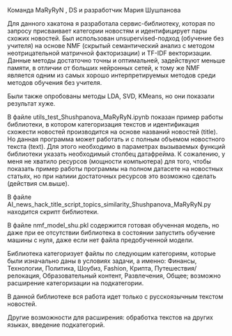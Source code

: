 Команда MaRyRyN , DS  и разработчик Мария Шушпанова

Для данного хакатона я разработала сервис-библиотеку, которая по запросу присваивает категории новостям и идентифицирует пары схожих новостей. Был использован unsupervised-подход (обучение без учителя) на основе NMF (скрытый семантический анализ с методом неотрицательной матричной факторизации) и TF-IDF векторизации. Данные методы достаточно точны и оптимальней, задействуют меньше памяти, в отличии от больших нейронных сетей, к тому же NMF является одним из самых хорошо интерпретируемых методов среди методов обучения без учителя.

Были также опробованы методы LDA, SVD, KMeans, но они показали результат хуже.

В файле utils_test_Shushpanova_MaRyRyN.ipynb показан пример работы библиотеки, в котором категоризация текстов и идентификация схожести новостей производится на основе названий новостей (title). Но данная программа может работать и с полным объемом новостного текста (text). Для этого необходимо в параметрах вызываемых функций библиотеки указать необходимый столбец датафрейма. К сожалению, у меня не  хватило ресурсов (мощности компьютера) для того, чтобы показать пример работы программы на полном датасете на новостных статьях, но при налиии достаточных ресурсов это возможно сделать (действия см.выше).

В файле AI_news_hack_title_script_topics_similarity_Shushpanova_MaRyRyN.py находится скрипт библиотеки.

В файле nmf_model_shu.pkl содержится готовая обученная модель, но даже при ее отсутствии библиотека в состоянии запустить обучение машины с нуля, даже если нет файла предобученной модели.

Библиотека категоризует файлы по следующим категориям, которые были изначально даны в условиях задачи, а именно:
Финансы, Технологии, Политика, Шоубиз, Fashion, Крипта, Путешествия/релокация, Образовательный контент, Развлечения, Общее; возможно расширение категоризации на подкатегории.

В данной библиотеке вся работа идет только с русскоязычным текстом новостей.

Другие возможности для расширения: обработка текстов на других языках, введение подкатегорий.
